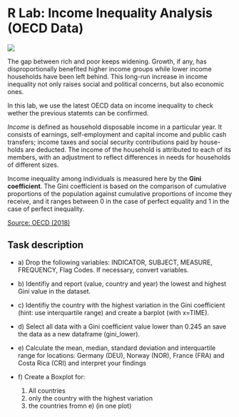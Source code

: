 # R Lab: Income Inequality Analysis (OECD Data)

![](https://upload.wikimedia.org/wikipedia/sco/0/0d/OECD_logo_new.svg)


The gap between rich and poor keeps widening. Growth, if any, has disproportionally benefited higher income groups while lower income households have been left behind. This long-run increase in income inequality not only raises social and political concerns, but also economic ones. 

In this lab, we use the latest OECD data on income inequality to check wether the previous statemts can be confirmed.  

*Income* is defined as household disposable income in a particular year. It consists of earnings, self-employment and capital income and public cash transfers; income taxes and social security contributions paid by house-holds are deducted. The income of the household is attributed to each of its members, with an adjustment to reflect differences in needs for households of different sizes. 

Income inequality among individuals is measured here by the **Gini coefficient**. The Gini coefficient is based on the comparison of cumulative proportions of the population against cumulative proportions of income they receive, and it ranges between 0 in the case of perfect equality and 1 in the case of perfect inequality. 

[Source: OECD (2018)](https://data.oecd.org/inequality/income-inequality.htm)

## Task description

- a) Drop the following variables: INDICATOR, SUBJECT, MEASURE, FREQUENCY, Flag Codes. If necessary, convert variables.
- b) Identifiy and report (value, country and year) the lowest and highest Gini value in the dataset. 
- c) Identifiy the country with the highest variation in the Gini coefficient (hint: use interquartile range) and create a barplot (with x=TIME). 
- d) Select all data with a Gini coefficient value lower than 0.245 an save the data as a new dataframe (gini_lower).


- e) Calculate the mean, median, standard deviation and interquartile range for locations: 
        Germany (DEU), Norway (NOR), France (FRA) and Costa Rica (CRI) and interpret your findings


- f) Create a Boxplot for:
  1) All countries
  2) only the country with the highest variation
  3) the countries fromn e) (in one plot)

